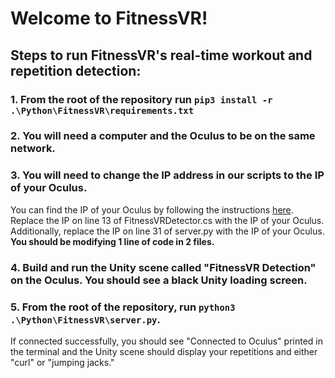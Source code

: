 # Welcome to FitnessVR!
## Steps to run FitnessVR's real-time workout and repetition detection:
### 1. From the root of the repository run `pip3 install -r .\Python\FitnessVR\requirements.txt`
### 2. You will need a computer and the Oculus to be on the same network.
### 3. You will need to change the IP address in our scripts to the IP of your Oculus.
You can find the IP of your Oculus by following the instructions [here](https://www.youtube.com/watch?v=gL1vgWubcJw&ab_channel=VRLad). Replace the IP on line 13 of FitnessVRDetector.cs with the IP of your Oculus. Additionally, replace the IP on line 31 of server.py with the IP of your Oculus. **You should be modifying 1 line of code in 2 files.**
### 4. Build and run the Unity scene called "FitnessVR Detection" on the Oculus. You should see a black Unity loading screen.
### 5. From the root of the repository, run `python3 .\Python\FitnessVR\server.py`.
If connected successfully, you should see "Connected to Oculus" printed in the terminal and the Unity scene should display your repetitions and either "curl" or "jumping jacks."
